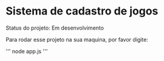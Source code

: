 <h1>Sistema de cadastro de jogos</h1>

Status do projeto: Em desenvolvimento

Para rodar esse projeto na sua maquina, por favor digite:

'''
node app.js
'''
